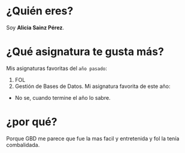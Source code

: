 # ¿Quién eres?
Soy **Alicia Sainz Pérez**.
# ¿Qué asignatura te gusta más? 
Mis asignaturas favoritas del `año pasado`:
1. FOL 
2. Gestión de Bases de Datos.
Mi asignatura favorita de este año:
- No se, cuando termine el año lo sabre.
# ¿por qué? 
Porque GBD me parece que fue la mas facil y entretenida y fol la tenía combalidada.
